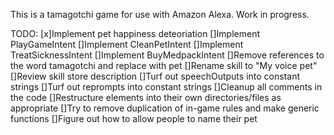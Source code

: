 This is a tamagotchi game for use with Amazon Alexa.
Work in progress.

TODO:
[x]Implement pet happiness deteoriation
[]Implement PlayGameIntent
[]Implement CleanPetIntent
[]Implement TreatSicknessIntent
[]Implement BuyMedpackIntent
[]Remove references to the word tamagotchi and replace with pet
[]Rename skill to "My voice pet"
[]Review skill store description
[]Turf out speechOutputs into constant strings
[]Turf out reprompts into constant strings
[]Cleanup all comments in the code
[]Restructure elements into their own directories/files as appropriate
[]Try to remove duplication of in-game rules and make generic functions
[]Figure out how to allow people to name their pet